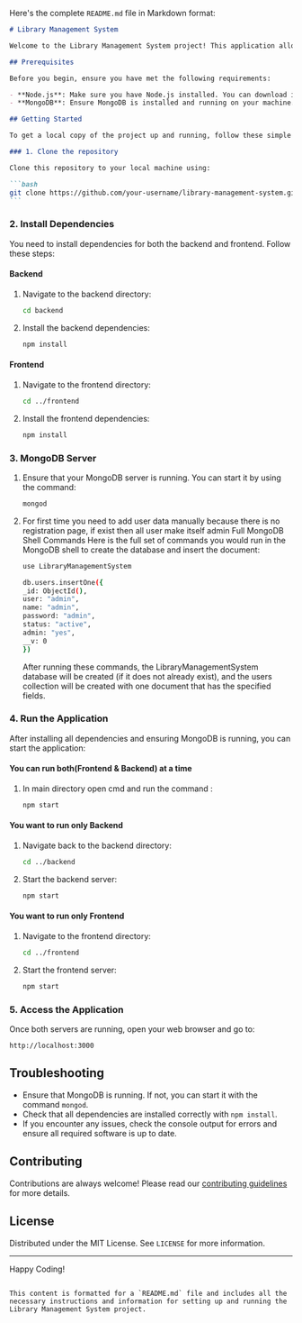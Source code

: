 Here's the complete `README.md` file in Markdown format:

````markdown
# Library Management System

Welcome to the Library Management System project! This application allows users to manage books, patrons, and transactions for a library system. This project is divided into two main parts: the backend (server) and the frontend (client).

## Prerequisites

Before you begin, ensure you have met the following requirements:

- **Node.js**: Make sure you have Node.js installed. You can download it from [Node.js official website](https://nodejs.org/).
- **MongoDB**: Ensure MongoDB is installed and running on your machine. You can download it from [MongoDB official website](https://www.mongodb.com/).

## Getting Started

To get a local copy of the project up and running, follow these simple steps:

### 1. Clone the repository

Clone this repository to your local machine using:

```bash
git clone https://github.com/your-username/library-management-system.git
```
````

### 2. Install Dependencies

You need to install dependencies for both the backend and frontend. Follow these steps:

#### Backend

1. Navigate to the backend directory:

   ```bash
   cd backend
   ```

2. Install the backend dependencies:
   ```bash
   npm install
   ```

#### Frontend

1. Navigate to the frontend directory:

   ```bash
   cd ../frontend
   ```

2. Install the frontend dependencies:
   ```bash
   npm install
   ```

### 3. MongoDB Server

1. Ensure that your MongoDB server is running. You can start it by using the command:

   ```bash
   mongod
   ```

2. For first time you need to add user data manually because there is no registration page, if exist then all user make itself admin
   Full MongoDB Shell Commands
   Here is the full set of commands you would run in the MongoDB shell to create the database and insert the document:

   ```bash
   use LibraryManagementSystem

   db.users.insertOne({
   _id: ObjectId(),
   user: "admin",
   name: "admin",
   password: "admin",
   status: "active",
   admin: "yes",
   __v: 0
   })
   ```

   After running these commands, the LibraryManagementSystem database will be created (if it does not already exist), and the users collection will be created with one document that has the specified fields.

### 4. Run the Application

After installing all dependencies and ensuring MongoDB is running, you can start the application:

#### You can run both(Frontend & Backend) at a time

1. In main directory open cmd and run the command :
   ```bash
   npm start
   ```

#### You want to run only Backend

1. Navigate back to the backend directory:

   ```bash
   cd ../backend
   ```

2. Start the backend server:
   ```bash
   npm start
   ```

#### You want to run only Frontend

1. Navigate to the frontend directory:

   ```bash
   cd ../frontend
   ```

2. Start the frontend server:
   ```bash
   npm start
   ```

### 5. Access the Application

Once both servers are running, open your web browser and go to:

```
http://localhost:3000
```

## Troubleshooting

- Ensure that MongoDB is running. If not, you can start it with the command `mongod`.
- Check that all dependencies are installed correctly with `npm install`.
- If you encounter any issues, check the console output for errors and ensure all required software is up to date.

## Contributing

Contributions are always welcome! Please read our [contributing guidelines](CONTRIBUTING.md) for more details.

## License

Distributed under the MIT License. See `LICENSE` for more information.

---

Happy Coding!

```

This content is formatted for a `README.md` file and includes all the necessary instructions and information for setting up and running the Library Management System project.
```
